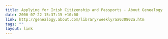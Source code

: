 ```yaml
---
title: Applying for Irish Citizenship and Passports - About Genealogy
date: 2006-07-22 15:37:15 +10:00
link: http://genealogy.about.com/library/weekly/aa030802a.htm
tags: ""
layout: link
---
```

